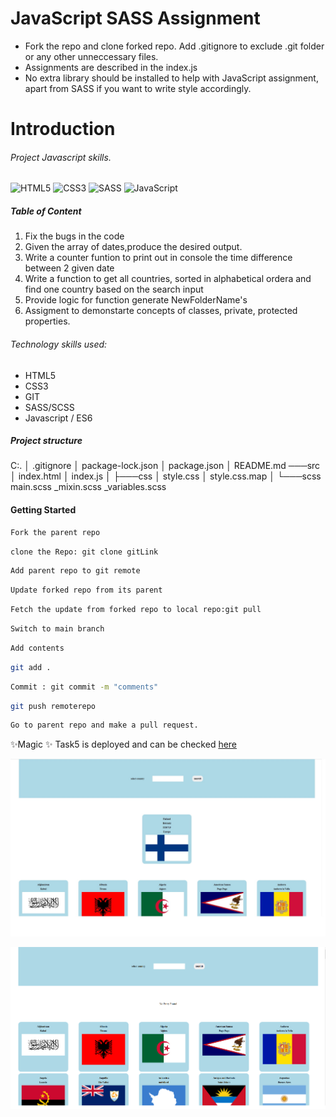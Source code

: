# JavaScript SASS Assignment

* Fork the repo and clone forked repo. Add .gitignore to exclude .git folder or any other unneccessary files.
* Assignments are described in the index.js
* No extra library should be installed to help with JavaScript assignment, apart from SASS if you want to write style accordingly.

# Introduction
###### Project Javascript skills.

![HTML5](https://img.shields.io/badge/html5-%23E34F26.svg?style=for-the-badge&logo=html5&logoColor=white)
![CSS3](https://img.shields.io/badge/css3-%231572B6.svg?style=for-the-badge&logo=css3&logoColor=white)
![SASS](https://img.shields.io/badge/SASS-hotpink.svg?style=for-the-badge&logo=SASS&logoColor=white)
![JavaScript](https://img.shields.io/badge/javascript-%23323330.svg?style=for-the-badge&logo=javascript&logoColor=%23F7DF1E)
##### Table of Content

1. Fix the bugs in the code
2. Given the array of dates,produce the desired output.
3. Write a counter funtion to print out in console the time difference between 2 given date
4. Write a function to get all countries, sorted in alphabetical ordera and find one country based on the search input
5. Provide logic for function generate NewFolderName's
6. Assigment to demonstarte concepts of classes, private, protected properties.

###### Technology skills used:
- HTML5
- CSS3
- GIT
- SASS/SCSS
- Javascript / ES6

##### Project structure

C:.
│   .gitignore
│   package-lock.json
│   package.json
│   README.md
───src
    │   index.html
    │   index.js
    │
    ├───css
    │       style.css
    │       style.css.map
    │
    └───scss
            main.scss
            _mixin.scss
            _variables.scss


#### Getting Started

```sh
Fork the parent repo
```
```sh
clone the Repo: git clone gitLink
```
```sh
Add parent repo to git remote
```
```sh
Update forked repo from its parent
```
```sh
Fetch the update from forked repo to local repo:git pull
```
```sh
Switch to main branch
```
```sh
Add contents
```
```sh
git add .
```
```sh
Commit : git commit -m "comments"
```
```sh
git push remoterepo
```
```sh
Go to parent repo and make a pull request.
```

 ✨Magic ✨
Task5 is deployed and can be checked [here](https://scintillating-capybara-6ed0a2.netlify.app/) 

![alt text](https://github.com/smitha-2020/javascript_sass/blob/main/snapshot.jpg)

![alt text](https://github.com/smitha-2020/javascript_sass/blob/main/snapshot.png)